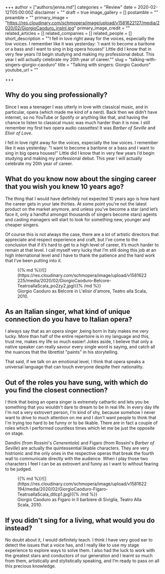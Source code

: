 +++
author = ["authors/jenna.md"]
categories = "Review"
date = 2020-02-12T05:00:00Z
disclaimer = ""
draft = true
image_gallery = []
postamble = ""
preamble = ""
primary_image = "https://res.cloudinary.com/schmopera/image/upload/v1581622127/media/2020/02/GiorgioCaoduro_jnslnl.jpg"
primary_image_credit = ""
related_articles = []
related_companies = []
related_people = []
short_description = "\"I fell in love right away for the voices, especially the low voices. I remember like it was yesterday: 'I want to become a baritone or a bass and I want to sing in big opera houses!' Little did I know that in very few years I’d begin studying and making my professional debut. This year I will actually celebrate my 20th year of career.\""
slug = "talking-with-singers-giorgio-caoduro"
title = "Talking with singers: Giorgio Caoduro"
youtube_url = ""

+++
## Why do you sing professionally?

Since I was a teenager I was utterly in love with classical music, and in particular, opera (which made me kind of a nerd). Back then we didn’t have internet, so no YouTube or Spotify or anything like that, and having the chance to listen to classical music was much harder than it is now. I still remember my first two opera audio cassettes! It was _Barber of Seville_ and _Elixir of Love_. 

I fell in love right away for the voices, especially the low voices. I remember like it was yesterday: "I want to become a baritone or a bass and I want to sing in big opera houses!" Little did I know that in very few years I’d begin studying and making my professional debut. This year I will actually celebrate my 20th year of career.

## What do you know now about the singing career that you wish you knew 10 years ago?

The thing that I would have definitely not expected 10 years ago is how hard the career gets in your late thirties. At some point you're not the latest product on the market anymore, and unless you’ve become a star (and let’s face it, only a handful amongst thousands of singers become stars) agents and casting managers will start to look for something new, younger and cheaper singers.

Of course this is not always the case, there are a lot of artistic directors that appreciate and respect experience and craft, but I’ve come to the conclusion that if it’s hard to get to a high level of career, it’s much harder to remain at that level. I call myself very lucky that I’m still doing this job at an high international level and I have to thank the patience and the hard work that I’ve been putting into it.

<figure data-type="image">{{% md %}}![](https://res.cloudinary.com/schmopera/image/upload/v1581622225/media/2020/02/GiorgioCaoduro-Belcore-TeatroallaScala_po2zy2.jpg){{% /md %}}

<figcaption>Giorgio Caoduro as Belcore in L'elisir d'amore, Teatro alla Scala, 2010.</figcaption>

</figure>

## As an Italian singer, what kind of unique connection do you have to Italian opera?

I always say that as an opera singer ,being born in Italy makes me very lucky. More than half of the entire repertoire is in my language and this, trust me, makes my life so much easier! Jokes aside, I believe that only a native speaker can really savour every single word is saying, and catch all the nuances that the librettist "paints" in his storytelling. 

That said, if we talk on an emotional level, I think that opera speaks a universal language that can touch everyone despite their nationality.

## Out of the roles you have sung, with which do you find the closest connection?

I think that being an opera singer is extremely cathartic and lets you be something that you wouldn't dare to dream to be in real life. In every day life I'm not a very extrovert person, I'm kind of shy, because somehow I never want to drive to much attention on me and I don't want people to think that I'm trying too hard to be funny or to be likable. There are in fact a couple of roles which I performed countless times which let me be just the opposite on stage. 

Dandini (from Rossini's _Cenerentola_) and Figaro (from Rossini's _Barber of Seville_) are actually the quintessential likable characters. They are very histrionic and the only ones in the respective operas that break the fourth wall to communicate directly with the audience. When I play those two characters I feel I can be as extrovert and funny as I want to without fearing to be judged.

<figure data-type="image">{{% md %}}![](https://res.cloudinary.com/schmopera/image/upload/v1581622194/media/2020/02/GiorgioCaoduro-Figaro-TeatroallaScala_dtlcp1.jpg){{% /md %}}

<figcaption>Giorgio Caoduro as Figaro in Il barbiere di Siviglia, Teatro Alla Scala, 2010.</figcaption>

</figure>

## If you didn't sing for a living, what would you do instead?

No doubt about it, I would definitely teach. I think I have very good ear to detect the issues that a voice has, and I really like to use my stage experience to explore ways to solve them. I also had the luck to work with the greatest stars and conductors of our generation and I learnt so much from them, artistically and stylistically speaking, and I’m ready to pass on all this precious knowledge.